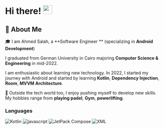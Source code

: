 # Hi there! <img src="https://media.giphy.com/media/hvRJCLFzcasrR4ia7z/giphy.gif" width="29px" height="29px">

## 🚀 About Me

🎓 I am Ahmed Salah, a **Software Engineer ** (specializing in **Android Development**) 

I graduated from German University in Cairo   majoring **Computer Science & Engineering** in mid-2022.

I am enthusiastic about learning new technology. In 2022, I started my journey with Android and started by learning **Kotlin**, **Dependency Injection**, **Room**, **MVVM Architecture**.

🎸 Outside the tech world too, I enjoy pushing myself to develop new skills. My hobbies range from **playing padel**, **Gym**, **powerlifting**.

### Languages

![Kotlin](https://img.shields.io/badge/TypeScript-3178C6?style=for-the-badge&logo=typescript&logoColor=white)
![javascript](https://img.shields.io/badge/JavaScript-323330?style=for-the-badge&logo=javascript&logoColor=F7DF1E)
![JetPack Compose](https://img.shields.io/badge/jetpackcompose-3776AB?style=for-the-badge&logo=jetpackcompose&logoColor=white)
![XML](https://img.shields.io/badge/xml-3178C6?style=for-the-badge&logo=xml&logoColor=white)


